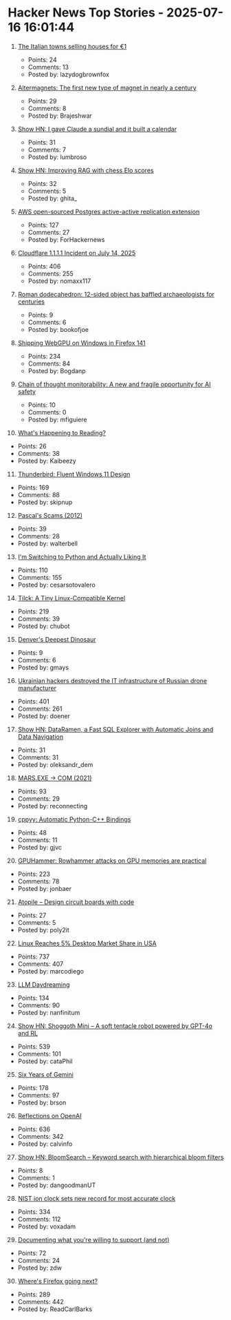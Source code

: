 # Hacker News Top Stories - 2025-07-16 16:01:44

1. [The Italian towns selling houses for €1](https://www.theguardian.com/society/2025/jul/08/the-life-swap-dream-or-a-marketing-gimmick-the-italian-towns-selling-houses-for-1)
   - Points: 24
   - Comments: 13
   - Posted by: lazydogbrownfox

2. [Altermagnets: The first new type of magnet in nearly a century](https://www.newscientist.com/article/2487013-weve-discovered-a-new-kind-of-magnetism-what-can-we-do-with-it/)
   - Points: 29
   - Comments: 8
   - Posted by: Brajeshwar

3. [Show HN: I gave Claude a sundial and it built a calendar](https://github.com/jlumbroso/passage-of-time-mcp)
   - Points: 31
   - Comments: 7
   - Posted by: lumbroso

4. [Show HN: Improving RAG with chess Elo scores](https://www.zeroentropy.dev/blog/improving-rag-with-elo-scores)
   - Points: 32
   - Comments: 5
   - Posted by: ghita_

5. [AWS open-sourced Postgres active-active replication extension](https://github.com/aws/pgactive)
   - Points: 127
   - Comments: 27
   - Posted by: ForHackernews

6. [Cloudflare 1.1.1.1 Incident on July 14, 2025](https://blog.cloudflare.com/cloudflare-1-1-1-1-incident-on-july-14-2025/)
   - Points: 406
   - Comments: 255
   - Posted by: nomaxx117

7. [Roman dodecahedron: 12-sided object has baffled archaeologists for centuries](https://www.livescience.com/archaeology/romans/roman-dodecahedron-a-mysterious-12-sided-object-that-has-baffled-archaeologists-for-centuries)
   - Points: 9
   - Comments: 6
   - Posted by: bookofjoe

8. [Shipping WebGPU on Windows in Firefox 141](https://mozillagfx.wordpress.com/2025/07/15/shipping-webgpu-on-windows-in-firefox-141/)
   - Points: 234
   - Comments: 84
   - Posted by: Bogdanp

9. [Chain of thought monitorability: A new and fragile opportunity for AI safety](https://arxiv.org/abs/2507.11473)
   - Points: 10
   - Comments: 0
   - Posted by: mfiguiere

10. [What's Happening to Reading?](https://www.newyorker.com/culture/open-questions/whats-happening-to-reading)
   - Points: 26
   - Comments: 38
   - Posted by: Kaibeezy

11. [Thunderbird: Fluent Windows 11 Design](https://github.com/Deathbyteacup/fluentbird)
   - Points: 169
   - Comments: 88
   - Posted by: skipnup

12. [Pascal's Scams (2012)](http://unenumerated.blogspot.com/2012/07/pascals-scams.html)
   - Points: 39
   - Comments: 28
   - Posted by: walterbell

13. [I'm Switching to Python and Actually Liking It](https://www.cesarsotovalero.net/blog/i-am-switching-to-python-and-actually-liking-it.html)
   - Points: 110
   - Comments: 155
   - Posted by: cesarsotovalero

14. [Tilck: A Tiny Linux-Compatible Kernel](https://github.com/vvaltchev/tilck)
   - Points: 219
   - Comments: 39
   - Posted by: chubot

15. [Denver's Deepest Dinosaur](https://pubs.geoscienceworld.org/uwyo/rmg/article/60/1/1/657560/Denver-s-deepest-dinosaur)
   - Points: 9
   - Comments: 6
   - Posted by: gmays

16. [Ukrainian hackers destroyed the IT infrastructure of Russian drone manufacturer](https://prm.ua/en/ukrainian-hackers-destroyed-the-it-infrastructure-of-a-russian-drone-manufacturer-what-is-known/)
   - Points: 401
   - Comments: 261
   - Posted by: doener

17. [Show HN: DataRamen, a Fast SQL Explorer with Automatic Joins and Data Navigation](https://dataramen.xyz/)
   - Points: 31
   - Comments: 31
   - Posted by: oleksandr_dem

18. [MARS.EXE → COM (2021)](https://chaos.if.uj.edu.pl/~wojtek/MARS.COM/)
   - Points: 93
   - Comments: 29
   - Posted by: reconnecting

19. [cppyy: Automatic Python-C++ Bindings](https://cppyy.readthedocs.io/en/latest/)
   - Points: 48
   - Comments: 11
   - Posted by: gjvc

20. [GPUHammer: Rowhammer attacks on GPU memories are practical](https://gpuhammer.com/)
   - Points: 223
   - Comments: 78
   - Posted by: jonbaer

21. [Atopile – Design circuit boards with code](https://atopile.io/atopile/introduction)
   - Points: 27
   - Comments: 5
   - Posted by: poly2it

22. [Linux Reaches 5% Desktop Market Share in USA](https://ostechnix.com/linux-reaches-5-desktop-market-share-in-usa/)
   - Points: 737
   - Comments: 407
   - Posted by: marcodiego

23. [LLM Daydreaming](https://gwern.net/ai-daydreaming)
   - Points: 134
   - Comments: 90
   - Posted by: nanfinitum

24. [Show HN: Shoggoth Mini – A soft tentacle robot powered by GPT-4o and RL](https://www.matthieulc.com/posts/shoggoth-mini)
   - Points: 539
   - Comments: 101
   - Posted by: cataPhil

25. [Six Years of Gemini](https://geminiprotocol.net/news/2025_06_20.gmi)
   - Points: 178
   - Comments: 97
   - Posted by: brson

26. [Reflections on OpenAI](https://calv.info/openai-reflections)
   - Points: 636
   - Comments: 342
   - Posted by: calvinfo

27. [Show HN: BloomSearch – Keyword search with hierarchical bloom filters](https://github.com/danthegoodman1/bloomsearch)
   - Points: 8
   - Comments: 1
   - Posted by: dangoodmanUT

28. [NIST ion clock sets new record for most accurate clock](https://www.nist.gov/news-events/news/2025/07/nist-ion-clock-sets-new-record-most-accurate-clock-world)
   - Points: 334
   - Comments: 112
   - Posted by: voxadam

29. [Documenting what you're willing to support (and not)](https://rachelbythebay.com/w/2025/07/07/support/)
   - Points: 72
   - Comments: 24
   - Posted by: zdw

30. [Where's Firefox going next?](https://connect.mozilla.org/t5/discussions/where-s-firefox-going-next-you-tell-us/m-p/100698#M39094)
   - Points: 289
   - Comments: 442
   - Posted by: ReadCarlBarks

